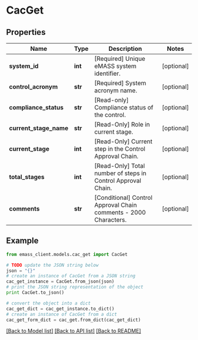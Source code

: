 # CacGet


## Properties
Name | Type | Description | Notes
------------ | ------------- | ------------- | -------------
**system_id** | **int** | [Required] Unique eMASS system identifier. | [optional] 
**control_acronym** | **str** | [Required] System acronym name. | [optional] 
**compliance_status** | **str** | [Read-only] Compliance status of the control. | [optional] 
**current_stage_name** | **str** | [Read-Only] Role in current stage. | [optional] 
**current_stage** | **int** | [Read-Only] Current step in the Control Approval Chain. | [optional] 
**total_stages** | **int** | [Read-Only] Total number of steps in Control Approval Chain. | [optional] 
**comments** | **str** | [Conditional] Control Approval Chain comments - 2000 Characters. | [optional] 

## Example

```python
from emass_client.models.cac_get import CacGet

# TODO update the JSON string below
json = "{}"
# create an instance of CacGet from a JSON string
cac_get_instance = CacGet.from_json(json)
# print the JSON string representation of the object
print CacGet.to_json()

# convert the object into a dict
cac_get_dict = cac_get_instance.to_dict()
# create an instance of CacGet from a dict
cac_get_form_dict = cac_get.from_dict(cac_get_dict)
```
[[Back to Model list]](../README.md#documentation-for-models) [[Back to API list]](../README.md#documentation-for-api-endpoints) [[Back to README]](../README.md)


